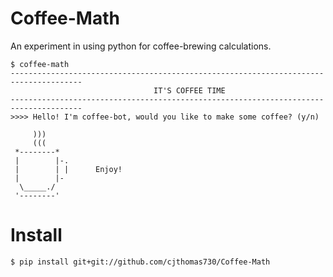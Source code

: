 # Coffee-Math
An experiment in using python for coffee-brewing calculations. 

```console
$ coffee-math
--------------------------------------------------------------------------------------
                                IT'S COFFEE TIME                                      
--------------------------------------------------------------------------------------
>>>> Hello! I'm coffee-bot, would you like to make some coffee? (y/n) 
```

```
     )))
     (((
 *--------*
 |        |-.
 |        | |      Enjoy!
 |        |-
  \_____./
 '--------'    
```

# Install

```console
$ pip install git+git://github.com/cjthomas730/Coffee-Math
```

